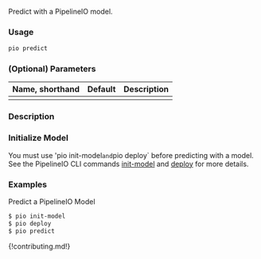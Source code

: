 Predict with a PipelineIO model.

### Usage
```bash
pio predict 
```

### (Optional) Parameters 
| Name, shorthand | Default | Description |
| --------------- | ------- | ----------- |
|                 |         |             |

### Description

### Initialize Model
You must use 'pio init-model` and `pio deploy` before predicting with a model.  See the PipelineIO CLI commands [init-model](init-model.md) and [deploy](deploy.md) for more details.

### Examples
Predict a PipelineIO Model
```bash
$ pio init-model
$ pio deploy
$ pio predict
```

{!contributing.md!}
